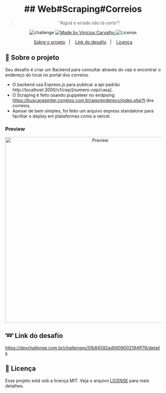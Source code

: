 <h1 align="center">
  ## Web#Scraping#Correios
</h1>

<blockquote align="center">“Algod e errado não tá certo”!</blockquote>

<p align="center">
  <img alt="challenge" src="https://img.shields.io/badge/challenge-%2304D361">

  <a href="https://github.com/carvalhoviniciusluiz">
    <img alt="Made by Vinicius Carvalho" src="https://img.shields.io/badge/made%20by-Vinicius%20Carvalho-%2304D361">
  </a>

  <img alt="License" src="https://img.shields.io/badge/license-MIT-%2304D361">
</p>

<p align="center">
  <a href="#rocket-sobre-o-projeto">Sobre o projeto</a>&nbsp;&nbsp;&nbsp;|&nbsp;&nbsp;&nbsp;
  <a href="#loop-link-do-desafio">Link do desafio</a>&nbsp;&nbsp;&nbsp;|&nbsp;&nbsp;&nbsp;
  <a href="#memo-licença">Licença</a>
</p>

## :rocket: Sobre o projeto

Seu desafio é criar um Backend para consultar através do cep e encontrar o endereço do local no portal dos correios.

- O backend usa Express.js para publicar a api padrão http://localhost:3000/v1/cep/[numero-cep/casa].
- O Scraping é feito usando puppeteer no endpoing https://buscacepinter.correios.com.br/app/endereco/index.php?t dos correios.
- Apesar de bem simples, foi feito um arquivo express standalone para facilitar o deploy em plataformas como a vercel.

### Preview ###

<p align="center">
  <img src="https://user-images.githubusercontent.com/22005684/118384747-10419500-b5df-11eb-8fb1-78c34ac953b9.gif" alt="Preview" height="600" />
</p>

## :loop: Link do desafio

https://devchallenge.com.br/challenges/5fb84592ad5609002194ff76/details

## :memo: Licença

Esse projeto está sob a licença MIT. Veja o arquivo [LICENSE](LICENSE.md) para mais detalhes.
